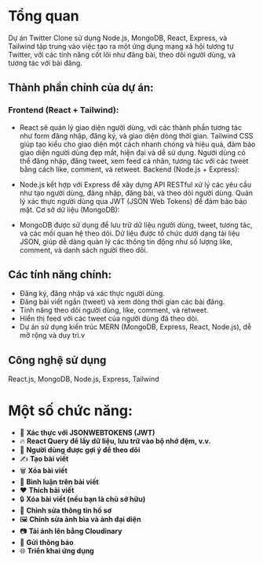 # Tổng quan
Dự án Twitter Clone sử dụng Node.js, MongoDB, React, Express, và Tailwind tập trung vào việc tạo ra một ứng dụng mạng xã hội tương tự Twitter, với các tính năng cốt lõi như đăng bài, theo dõi người dùng, và tương tác với bài đăng.

## Thành phần chính của dự án:
### Frontend (React + Tailwind):

* React sẽ quản lý giao diện người dùng, với các thành phần tương tác như form đăng nhập, đăng ký, và giao diện dòng thời gian.
Tailwind CSS giúp tạo kiểu cho giao diện một cách nhanh chóng và hiệu quả, đảm bảo giao diện người dùng đẹp mắt, hiện đại và dễ sử dụng.
Người dùng có thể đăng nhập, đăng tweet, xem feed cá nhân, tương tác với các tweet bằng cách like, comment, và retweet.
Backend (Node.js + Express):

* Node.js kết hợp với Express để xây dựng API RESTful xử lý các yêu cầu như tạo người dùng, đăng nhập, đăng bài, và theo dõi người dùng.
Quản lý xác thực người dùng qua JWT (JSON Web Tokens) để đảm bảo bảo mật.
Cơ sở dữ liệu (MongoDB):

* MongoDB được sử dụng để lưu trữ dữ liệu người dùng, tweet, tương tác, và các mối quan hệ theo dõi.
Dữ liệu được tổ chức dưới dạng tài liệu JSON, giúp dễ dàng quản lý các thông tin động như số lượng like, comment, và danh sách người theo dõi.
## Các tính năng chính:
* Đăng ký, đăng nhập và xác thực người dùng.
* Đăng bài viết ngắn (tweet) và xem dòng thời gian các bài đăng.
* Tính năng theo dõi người dùng, like, comment, và retweet.
* Hiển thị feed với các tweet của người dùng đã theo dõi.
* Dự án sử dụng kiến trúc MERN (MongoDB, Express, React, Node.js), dễ mở rộng và duy trì.v

## Công nghệ sử dụng
React.js, MongoDB, Node.js, Express, Tailwind
# Một số chức năng:
* 🔐 **Xác thực với JSONWEBTOKENS (JWT)**
* 🔥 **React Query để lấy dữ liệu, lưu trữ vào bộ nhớ đệm, v.v.**
* 👥 **Người dùng được gợi ý để theo dõi**
* ✍️ **Tạo bài viết**
* 🗑️ **Xóa bài viết**
* 💬 **Bình luận trên bài viết**
* ❤️ **Thích bài viết**
* 🔒 **Xóa bài viết (nếu bạn là chủ sở hữu)**
* 📝 **Chỉnh sửa thông tin hồ sơ**
* 🖼️ **Chỉnh sửa ảnh bìa và ảnh đại diện**
* 📷 **Tải ảnh lên bằng Cloudinary**
* 🔔 **Gửi thông báo**
* 🌐 **Triển khai ứng dụng**
